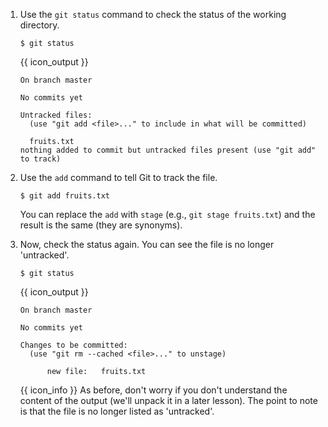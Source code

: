 1. Use the `git status` command to check the status of the working directory.

   ```{.no-line-numbers}
   $ git status
   ```
   {{ icon_output }}
   ```{.no-line-numbers}
   On branch master

   No commits yet

   Untracked files:
     (use "git add <file>..." to include in what will be committed)

     fruits.txt
   nothing added to commit but untracked files present (use "git add" to track)
   ```

2. Use the `add` command to tell Git to track the file.

   ```{.no-line-numbers}
   $ git add fruits.txt
   ```

   <box type="tip" seamless>

   You can replace the `add` with `stage` (e.g., `git stage fruits.txt`) and the result is the same (they are synonyms).
   </box>

3. Now, check the status again. You can see the file is no longer 'untracked'.

   ```{.no-line-numbers}
   $ git status
   ```
   {{ icon_output }}
   ```{.no-line-numbers}
   On branch master

   No commits yet

   Changes to be committed:
     (use "git rm --cached <file>..." to unstage)

         new file:   fruits.txt

   ```
   {{ icon_info }} As before, don't worry if you don't understand the content of the output (we'll unpack it in a later lesson). The point to note is that the file is no longer listed as 'untracked'.

